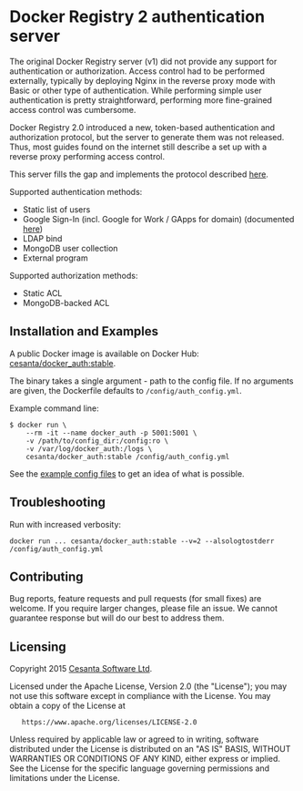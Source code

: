 Docker Registry 2 authentication server
=========================================

The original Docker Registry server (v1) did not provide any support for authentication or authorization.
Access control had to be performed externally, typically by deploying Nginx in the reverse proxy mode with Basic or other type of authentication.
While performing simple user authentication is pretty straightforward, performing more fine-grained access control was cumbersome.

Docker Registry 2.0 introduced a new, token-based authentication and authorization protocol, but the server to generate them was not released.
Thus, most guides found on the internet still describe a set up with a reverse proxy performing access control.

This server fills the gap and implements the protocol described [here](https://github.com/docker/distribution/blob/master/docs/spec/auth/token.md).

Supported authentication methods:
 * Static list of users
 * Google Sign-In (incl. Google for Work / GApps for domain) (documented [here](https://github.com/cesanta/docker_auth/blob/master/examples/reference.yml))
 * LDAP bind
 * MongoDB user collection
 * External program

Supported authorization methods:
 * Static ACL
 * MongoDB-backed ACL

## Installation and Examples

A public Docker image is available on Docker Hub: [cesanta/docker_auth:stable](https://registry.hub.docker.com/u/cesanta/docker_auth/).

The binary takes a single argument - path to the config file.
If no arguments are given, the Dockerfile defaults to `/config/auth_config.yml`.

Example command line:

```{r, engine='bash', count_lines}
$ docker run \
    --rm -it --name docker_auth -p 5001:5001 \
    -v /path/to/config_dir:/config:ro \
    -v /var/log/docker_auth:/logs \
    cesanta/docker_auth:stable /config/auth_config.yml
```

See the [example config files](https://github.com/cesanta/docker_auth/tree/master/examples/) to get an idea of what is possible.

## Troubleshooting

Run with increased verbosity:
```{r, engine='bash', count_lines}
docker run ... cesanta/docker_auth:stable --v=2 --alsologtostderr /config/auth_config.yml
```

## Contributing

Bug reports, feature requests and pull requests (for small fixes) are welcome.
If you require larger changes, please file an issue.
We cannot guarantee response but will do our best to address them.

## Licensing

   Copyright 2015 [Cesanta Software Ltd](http://www.cesanta.com).

   Licensed under the Apache License, Version 2.0 (the "License");
   you may not use this software except in compliance with the License.
   You may obtain a copy of the License at

       https://www.apache.org/licenses/LICENSE-2.0

   Unless required by applicable law or agreed to in writing, software
   distributed under the License is distributed on an "AS IS" BASIS,
   WITHOUT WARRANTIES OR CONDITIONS OF ANY KIND, either express or implied.
   See the License for the specific language governing permissions and
   limitations under the License.
